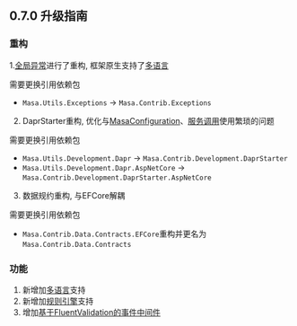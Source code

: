 ## 0.7.0 升级指南

### 重构

1.[全局异常](/framework/building-blocks/exception)进行了重构, 框架原生支持了[多语言](/framework/building-blocks/globalization/overview)

需要更换引用依赖包

* `Masa.Utils.Exceptions` -> `Masa.Contrib.Exceptions` 

2. DaprStarter重构, 优化与[MasaConfiguration](/framework/building-blocks/configuration/overview)、[服务调用](/framework/building-blocks/caller/overview)使用繁琐的问题

需要更换引用依赖包

* `Masa.Utils.Development.Dapr` -> `Masa.Contrib.Development.DaprStarter`
* `Masa.Utils.Development.Dapr.AspNetCore` -> `Masa.Contrib.Development.DaprStarter.AspNetCore`

3. 数据规约重构, 与EFCore解耦

需要更换引用依赖包

* `Masa.Contrib.Data.Contracts.EFCore`重构并更名为`Masa.Contrib.Data.Contracts`

### 功能

1. 新增加[多语言](/framework/building-blocks/globalization/overview)支持
2. 新增加[规则引擎](/framework/building-blocks/rule-engine)支持
3. 增加[基于FluentValidation的事件中间件](/framework/building-blocks/dispatcher/local-event#section-4e8b4ef69a8c8bc14e2d95f44ef6)